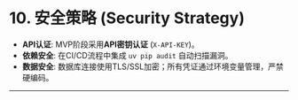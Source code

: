 # **10. 安全策略 (Security Strategy)**

  * **API认证**: MVP阶段采用**API密钥认证** (`X-API-KEY`)。
  * **依赖安全**: 在CI/CD流程中集成 `uv pip audit` 自动扫描漏洞。
  * **数据安全**: 数据库连接使用TLS/SSL加密；所有凭证通过环境变量管理，严禁硬编码。

-----

